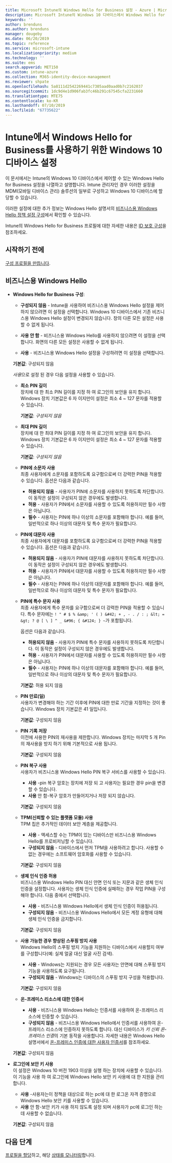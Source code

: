 ```yaml
---
title: Microsoft Intune의 Windows Hello for Business 설정 - Azure | Microsoft Docs
description: Microsoft Intune의 Windows 10 디바이스에서 Windows Hello for Business를 사용하고 구성하려면 ID 보호 프로필의 모든 PIN, 생체 인식 및 스푸핑 방지 설정 목록을 참조하세요.
keywords: ''
author: brenduns
ms.author: brenduns
manager: dougeby
ms.date: 06/20/2019
ms.topic: reference
ms.service: microsoft-intune
ms.localizationpriority: medium
ms.technology: ''
ms.suite: ems
search.appverid: MET150
ms.custom: intune-azure
ms.collection: M365-identity-device-management
ms.reviewer: shpate
ms.openlocfilehash: 5a8111d2542269441c7305aad0aad0b7c2162037
ms.sourcegitcommit: 1dc9d4e1d906fab3fc46b291c67545cfa2231660
ms.translationtype: MTE75
ms.contentlocale: ko-KR
ms.lasthandoff: 07/10/2019
ms.locfileid: "67735622"
---
```

# <a name="windows-10-device-settings-to-enable-windows-hello-for-business-in-intune"></a>Intune에서 Windows Hello for Business를 사용하기 위한 Windows 10 디바이스 설정

이 문서에서는 Intune의 Windows 10 디바이스에서 제어할 수 있는 Windows Hello for Business 설정을 나열하고 설명합니다. Intune 관리자인 경우 이러한 설정을 MDM(모바일 디바이스 관리) 솔루션의 일부로 구성하고 Windows 10 디바이스에 할당할 수 있습니다. 

이러한 설정에 대한 추가 정보는 Windows Hello 설명서의 [비즈니스용 Windows Hello 정책 설정 구성](https://docs.microsoft.com/windows/security/identity-protection/hello-for-business/hello-cert-trust-policy-settings)에서 확인할 수 있습니다.


Intune의 Windows Hello for Business 프로필에 대한 자세한 내용은 [ID 보호 구성](identity-protection-configure.md)을 참조하세요.

## <a name="before-you-begin"></a>시작하기 전에

[구성 프로필을 만듭니다](identity-protection-configure.md#create-the-device-profile).

## <a name="windows-hello-for-business"></a>비즈니스용 Windows Hello
- **Windows Hello for Business 구성**:
  - **구성되지 않음** - Intune을 사용하여 비즈니스용 Windows Hello 설정을 제어하지 않으려면 이 설정을 선택합니다. Windows 10 디바이스에서 기존 비즈니스용 Windows Hello 설정이 변경되지 않습니다. 창의 다른 모든 설정은 사용할 수 없게 됩니다.

  - **사용 안 함** - 비즈니스용 Windows Hello를 사용하지 않으려면 이 설정을 선택합니다. 화면의 다른 모든 설정은 사용할 수 없게 됩니다.
  - **사용** - 비즈니스용 Windows Hello 설정을 구성하려면 이 설정을 선택합니다.  
  
  **기본값**: 구성되지 않음

  *사용*으로 설정 된 경우 다음 설정을 사용할 수 있습니다.

  - **최소 PIN 길이**  
    장치에 대 한 최소 PIN 길이를 지정 하 여 로그인의 보안을 유지 합니다. Windows 장치 기본값은 6 자 이지만이 설정은 최소 4 ~ 127 문자를 적용할 수 있습니다. 

    **기본값**: *구성되지 않음*

  - **최대 PIN 길이**  
  장치에 대 한 최대 PIN 길이를 지정 하 여 로그인의 보안을 유지 합니다. Windows 장치 기본값은 6 자 이지만이 설정은 최소 4 ~ 127 문자를 적용할 수 있습니다.  

    **기본값**: *구성되지 않음*  

  - **PIN에 소문자 사용**  
    최종 사용자에게 소문자를 포함하도록 요구함으로써 더 강력한 PIN을 적용할 수 있습니다. 옵션은 다음과 같습니다.

    - **허용되지 않음** - 사용자가 PIN에 소문자를 사용하지 못하도록 차단합니다. 이 동작은 설정이 구성되지 않은 경우에도 발생합니다.
    - **허용** - 사용자가 PIN에서 소문자를 사용할 수 있도록 허용하지만 필수 사항은 아닙니다.
    - **필수** - 사용자는 PIN에 하나 이상의 소문자를 포함해야 합니다. 예를 들어, 일반적으로 하나 이상의 대문자 및 특수 문자가 필요합니다.

  - **PIN에 대문자 사용**  
    최종 사용자에게 대문자를 포함하도록 요구함으로써 더 강력한 PIN을 적용할 수 있습니다. 옵션은 다음과 같습니다.

    - **허용되지 않음** - 사용자가 PIN에 대문자를 사용하지 못하도록 차단합니다. 이 동작은 설정이 구성되지 않은 경우에도 발생합니다.
    - **허용** - 사용자가 PIN에서 대문자를 사용할 수 있도록 허용하지만 필수 사항은 아닙니다.
    - **필수** - 사용자는 PIN에 하나 이상의 대문자를 포함해야 합니다. 예를 들어, 일반적으로 하나 이상의 대문자 및 특수 문자가 필요합니다.

  - **PIN에 특수 문자 사용**  
    최종 사용자에게 특수 문자를 요구함으로써 더 강력한 PIN을 적용할 수 있습니다. 특수 문자에는 `! " # $ % &amp; ' ( ) &#42; + , - . / : ; &lt; = &gt; ? @ [ \ ] ^ _ &#96; { &#124; } ~`가 포함됩니다.  

    옵션은 다음과 같습니다.
    - **허용되지 않음** - 사용자가 PIN에 특수 문자를 사용하지 못하도록 차단합니다. 이 동작은 설정이 구성되지 않은 경우에도 발생합니다.
    - **허용** - 사용자가 PIN에서 대문자를 사용할 수 있도록 허용하지만 필수 사항은 아닙니다.
    - **필수** - 사용자는 PIN에 하나 이상의 대문자를 포함해야 합니다. 예를 들어, 일반적으로 하나 이상의 대문자 및 특수 문자가 필요합니다.

    **기본값**: 허용 되지 않음

  - **PIN 만료(일)**  
    사용자가 변경해야 하는 기간 이후에 PIN에 대한 만료 기간을 지정하는 것이 좋습니다. Windows 장치 기본값은 41 일입니다.

    **기본값**: 구성되지 않음

  - **PIN 기록 저장**  
    이전에 사용한 PIN의 재사용을 제한합니다. Windows 장치는 마지막 5 개 Pin의 재사용을 방지 하기 위해 기본적으로 사용 됩니다.  

    **기본값**: 구성되지 않음  

  - **PIN 복구 사용**   
    사용자가 비즈니스용 Windows Hello PIN 복구 서비스를 사용할 수 있습니다. 
    
    - **사용** -pin 복구 암호는 장치에 저장 되 고 사용자는 필요한 경우 pin을 변경할 수 있습니다.  
    - **사용** 안 함-복구 암호가 만들어지거나 저장 되지 않습니다.

    **기본값**: 구성되지 않음

  - **TPM(신뢰할 수 있는 플랫폼 모듈) 사용**   
    TPM 칩은 추가적인 데이터 보안 계층을 제공합니다.  

    - **사용** - 액세스할 수는 TPM이 있는 디바이스만 비즈니스용 Windows Hello를 프로비저닝할 수 있습니다.
    - **구성되지 않음** - 디바이스에서 먼저 TPM을 사용하려고 합니다. 사용할 수 없는 경우에는 소프트웨어 암호화를 사용할 수 있습니다.
    
    **기본값**: 구성되지 않음

  - **생체 인식 인증 허용**  
     비즈니스용 Windows Hello PIN 대신 안면 인식 또는 지문과 같은 생체 인식 인증을 설정합니다. 사용자는 생체 인식 인증에 실패하는 경우 작업 PIN을 구성해야 합니다. 다음 중에서 선택합니다.

    - **사용** - 비즈니스용 Windows Hello에서 생체 인식 인증이 허용됩니다.
    - **구성되지 않음** - 비즈니스용 Windows Hello에서 모든 계정 유형에 대해 생체 인식 인증을 금지합니다.

    **기본값**: 구성되지 않음

  - **사용 가능한 경우 향상된 스푸핑 방지 사용**  
    Windows Hello의 스푸핑 방지 기능을 지원하는 디바이스에서 사용할지 여부를 구성합니다(예: 실제 얼굴 대신 얼굴 사진 검색).  
    - **사용** - Windows는 지원되는 경우 모든 사용자는 안면에 대해 스푸핑 방지 기능을 사용하도록 요구됩니다.
    - **구성되지 않음** - Windows는 디바이스의 스푸핑 방지 구성을 적용합니다.

    **기본값**: 구성되지 않음

  - **온-프레미스 리소스에 대한 인증서**  

    - **사용** - 비즈니스용 Windows Hello는 인증서를 사용하여 온-프레미스 리소스에 인증할 수 있습니다.
    - **구성되지 않음** - 비즈니스용 Windows Hello에서 인증서를 사용하여 온-프레미스 리소스에 인증하지 못하도록 합니다. 대신 디바이스가 *키 신뢰 온-프레미스 인증*의 기본 동작을 사용합니다. 자세한 내용은 Windows Hello 설명서에서 [온-프레미스 인증에 대한 사용자 인증서](https://docs.microsoft.com/windows/security/identity-protection/hello-for-business/hello-cert-trust-policy-settings#use-certificate-for-on-premises-authentication)를 참조하세요.  

  **기본값**: 구성되지 않음

- **로그인에 보안 키 사용**  
  이 설정은 Windows 10 버전 1903 이상을 실행 하는 장치에 사용할 수 있습니다. 이 기능을 사용 하 여 로그인에 Windows Hello 보안 키 사용에 대 한 지원을 관리 합니다.  

  - **사용** -사용자는이 정책을 대상으로 하는 pc에 대 한 로그온 자격 증명으로 Windows Hello 보안 키를 사용할 수 있습니다. 
  - **사용** 안 함-보안 키가 사용 하지 않도록 설정 되며 사용자가 pc에 로그인 하는 데 사용할 수 없습니다.   

  **기본값**: 구성되지 않음

## <a name="next-steps"></a>다음 단계

[프로필을 할당](device-profile-assign.md)하고, 해당 [상태를 모니터링](device-profile-monitor.md)합니다.

